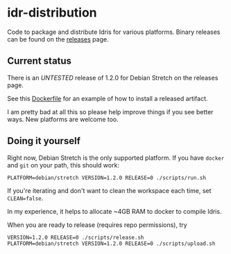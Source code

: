 # idr-distribution

Code to package and distribute Idris for various platforms.  Binary releases can
be found on the [releases](https://github.com/ejconlon/idr-distribution/releases) page.


## Current status

There is an *UNTESTED* release of 1.2.0 for Debian Stretch on the releases page.

See this [Dockerfile](https://github.com/ejconlon/idr-distribution/blob/master/debian/stretch/example/Dockerfile) for an example of how to install a released artifact.

I am pretty bad at all this so please help improve things if you see better ways.
New platforms are welcome too.


## Doing it yourself

Right now, Debian Stretch is the only supported platform. If you have `docker` and `git`
on your path, this should work:

    PLATFORM=debian/stretch VERSION=1.2.0 RELEASE=0 ./scripts/run.sh

If you're iterating and don't want to clean the workspace each time, set `CLEAN=false`.

In my experience, it helps to allocate ~4GB RAM to docker to compile Idris.

When you are ready to release (requires repo permissions), try

    VERSION=1.2.0 RELEASE=0 ./scripts/release.sh
    PLATFORM=debian/stretch VERSION=1.2.0 RELEASE=0 ./scripts/upload.sh
